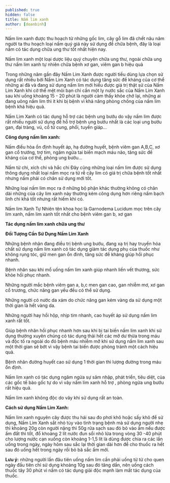 ```yaml
---
published: true
hidden: false
title: Nấm lim xanh
author: [doanbinh]
---
```


Nấm lim xanh được thu hoạch từ những gốc lim, cây gỗ lim đã chết nâu năm người ta thu hoạch loại nấm quý giá này sử dụng để chữa bệnh, đây là loại nấm có tác dụng chữa ung thư tốt nhất hiện nay.

Nấm lim xanh một loại dược liệu quý chuyên chữa ung thư, ngoài chữa ung thư nấm lim xanh tự nhiên chữa bệnh xơ gan, viêm gan b hiệu quả

Trong những năm gần đây Nấm Lim Xanh được người tiều dùng lựa chọn sử dụng rất nhiều bởi Nấm Lim Xanh có tác dụng tăng sức đề kháng của cơ thể những ai đã và đang sử dụng nấm lim mới hiểu được giá trị thật sử của Nấm Lim Xanh khi cở thể mệt mỏi bạn chỉ cần một ly nước sắc của Nấm Lim Xanh sau khi uống khoảng 15 - 20 phút là người cảm thấy khỏe chở lại, những ai đang uông nấm lim thì ít khi bị bệnh vì khả năng phòng chống của nấm lim bệnh khá hiệu quả.

Nấm Lim Xanh có tác dụng hỗ trợ các bệnh ung bướu do vậy nấm lim được rất nhiều người sử dụng để hỗ trợ bệnh ung bướu nhất là các loại ung bướu gan, đại tràng, vú, cổ tử cung, phổi, tuyến giáp...

**Công dụng nấm lim xanh:**

Nấm điều hòa ổn định huyết áp, hạ đường huyết, bệnh viêm gan A,B,C, xơ gan cổ trướng, trợ tim, ngăm ngừa tai biến mạch máu não, tăng sức đề kháng của cơ thể, phòng ung bướu...

Nấm tử chi, xích chi và hắc chi Đây cũng những loại nấm lim được sử dụng thông dụng nhất loại nấm mọc ra từ rễ cây lim có giá trị chữa bệnh tốt nhất nhưng nấm phải có chân sử dụng mới tốt.

Những loại nấm lim mọc ra ở những bộ phận khác thường không có chân dài những của cây lim xanh này thường kém công dụng hơn riêng nấm bạch linh chi khá tốt nhưng rất hiếm khi có.

Nấm lim Xanh Tự Nhiên tên khoa học là Garnodema Lucidum mọc trên cây lim xanh, nấm lim xanh tốt nhất cho bệnh viêm gan b, xơ gan

**Tác dụng nấm lim xanh chữa ung thư**

**Đối Tượng Cần Sử Dụng Nấm Lim Xanh**

Những bệnh nhân đang điều trị bệnh ung bướu, đang xạ trị hay truyền hóa chất sử dụng nấm lim xanh có tác dụng giảm tác dụng phụ của thuốc như không rụng tóc, giữ men gan ổn đinh, tăng sức đề kháng giúp hồi phục nhanh.

Bệnh nhân sau khi mổ uống nấm lim xanh giúp nhanh liền vết thương, sức khỏe hồi phục nhanh.

Những người mắc bệnh viêm gan a, b,c men gan cao, gan nhiễm mơ, xơ gan cổ trương, chức năng gan yếu đều có thể sử dụng.

Những người có nước da xám do chức năng gan kém vàng da sử dụng một thời gian là hết vàng da.

Những người hay hồi hộp, nhịp tim nhanh, cao huyết áp sử dụng nấm lim xanh rất tốt.

Giúp bệnh nhân hồi phục nhanh hơn sau khi bị tai biến nấm lim xanh khi sử dụng thường xuyên chúng có tác dụng thải hết các mỡ dư thừa trong máu và độc tố ra ngoài do đó bệnh máu nhiễm mỡ khi sử dụng nấm lim xanh sau một thời gian sẽ bớt vì vậy bệnh tai biến được phòng tránh một cách hiệu quả.

Bệnh nhân đường huyết cao sử dụng 1 thời gian thì lượng đường trong máu ổn định.

Nấm lim xanh có tác dụng ngăm ngừa sự sâm nhập,  phát triển, tiêu diệt, của các gốc tế bào gốc tự do vì vây nấm lim xanh hỗ trợ , phòng ngừa ung bướu rất hiệu quả.

Nấm lim xanh không độc do vây khi sử dụng rất an toàn.

**Cách sử dụng Nấm Lim Xanh:**

Nấm lim xanh nguyên cây được thu hái sau đo phơi khô hoặc sấy khô để sử dụng, Nấm Lim Xanh sắt nhỏ tùy vào tình trạng bệnh mà sử dụng người nhẹ thì khoảng 20g còn người nặng thì 50g rửa sạch sau đó bỏ vào ấm nếu được ấm đất thì tốt, đổ khoảng 2 lít nước đun sổi nhỏ lửa trong vòng 30 -40 phút cho lượng nước cạn xuống còn khoảng 1-1,5 lít là dùng được chia ra các lần uống trong ngày, ngày hôm sau sắc lại thời gian dài hơn để cho thuốc ra hết sau đó uống hết trong ngày rồi bỏ bã sắc ấm mới.

**Lưu ý:** những người lần đâu tiên uống nấm lim cần phải uống từ từ cho quen ngày đầu tiên chỉ sử dụng khoảng 10g sau đó tăng dần, nên uống cách thuốc tây 30 phút vì nấm có tác dụng giải độc mạnh làm mất tác dụng của thuốc.